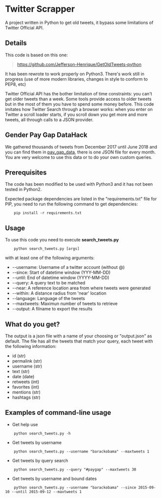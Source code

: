 # Twitter Scrapper

A project written in Python to get old tweets, it bypass some limitations of Twitter Official API.

## Details

This code is based on this one:

>https://github.com/Jefferson-Henrique/GetOldTweets-python

It has been rewrote to work properly on Python3. There's work still in progress (use of more modern libraries, changes in style to conform to PEP8, etc)

Twitter Official API has the bother limitation of time constraints: you can't get older tweets than a week. Some tools provide access to older tweets but in the most of them you have to spend some money before.
This code imitates how Twitter Search through a browser works: when you enter on Twitter a scroll loader starts, if you scroll down you get more and more tweets, all through calls to a JSON provider.

## Gender Pay Gap DataHack

We gathered thousands of tweets from December 2017 until June 2018 and you can find them in [pay_gap_data](./pay_gap_data), there is one JSON file for every month. You are very welcome to use this data or to do your own custom queries.

## Prerequisites

The code has been modified to be used with Python3 and it has not been tested in Python2.

Expected package dependencies are listed in the "requirements.txt" file for PIP, you need to run the following command to get dependencies:

```
    pip install -r requirements.txt
```

## Usage

To use this code you need to execute **search_tweets.py**
```
    python search_tweets.py [args]
```

with at least one of the following arguments:

 - --username: Username of a twitter account (without @)
 - --since: Start of datetime window (YYY-MM-DD)
 - --until: End of datetime window (YYYY-MM-DD)
 - --query: A query text to be matched
 - --near: A reference location area from where tweets were generated
 - --within: A distance radius from 'near' location
 - --language: Language of the tweets
 - --maxtweets: Maximun number of tweets to retrieve
 - --output: A filname to export the results

## What do you get?

The output is a json file with a name of your choosing or "output.json" as default. The file has all the tweets that match your query, each tweet with the following information:

  - id (str)
  - permalink (str)
  - username (str)
  - text (str)
  - date (date)
  - retweets (int)
  - favorites (int)
  - mentions (str)
  - hashtags (str)


## Examples of command-line usage
- Get help use
```
    python search_tweets.py -h
```
- Get tweets by username
```
    python search_tweets.py --username "barackobama" --maxtweets 1
```    
- Get tweets by query search
```
    python search_tweets.py --query "#paygap" --maxtweets 30
```    
- Get tweets by username and bound dates
```
    python search_tweets.py --username "barackobama" --since 2015-09-10 --until 2015-09-12 --maxtweets 1
```
